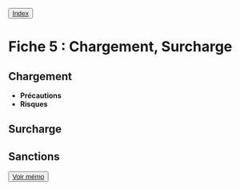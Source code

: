 <button class="button pbIndex"><a href="..">Index</a></button>

# Fiche 5 : Chargement, Surcharge

## Chargement

+ **Précautions**
+ **Risques**

## Surcharge

## Sanctions


<button><a href="Fiche05_memo.html">Voir mémo</a></button>
